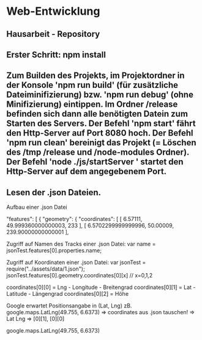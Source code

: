 # Web-Entwicklung
Hausarbeit - Repository
-----------------------------------------------------------------
Erster Schritt: npm install 
-----------------------------------------------------------------
Zum Builden des Projekts, im Projektordner in der Konsole 'npm run build' (für zusätzliche Dateiminifizierung)
bzw. 'npm run debug' (ohne Minifizierung) eintippen. Im Ordner /release befinden sich dann alle benötigten Datein zum 
Starten des Servers. 
Der Befehl 'npm start' fährt den Http-Server auf Port 8080 hoch. 
Der Befehl 'npm run clean' bereinigt das Projekt (= Löschen des /tmp /release und /node-modules Ordner).
Der Befehl 'node ./js/startServer <port>' startet den Http-Server auf dem angegebenem Port.
-------------------------------------------------------------------------------------
Lesen der .json Dateien.
-------------------------------------------------------------------------------------

Aufbau einer .json Datei

"features": [
		{
			"geometry": {
				"coordinates": [
					[
						6.57111,
						49.999360000000003,
						233
					],
					[
						6.5702299999999996,
						50.00009,
						239.90000000000001
					],

Zugriff auf Namen des Tracks einer .json Datei:
var name = jsonTest.features[0].properties.name;

Zugriff auf Koordinaten einer .json Datei:
var jsonTest = require("../assets/data/1.json");
jsonTest.features[0].geometry.coordinates[0][x]   // x=0,1,2

coordinates[0][0] = Lng - Longitude - Breitengrad
coordinates[0][1] = Lat - Latitude  - Längengrad
coordinates[0][2] = Höhe

Google erwartet Positionsangabe in (Lat, Lng)
zB. google.maps.LatLng(49.755, 6.6373)
=> coordinates aus .json tauschen!
=>  Lat     Lng
=> [0][1], [0][0]

google.maps.LatLng(49.755, 6.6373)
